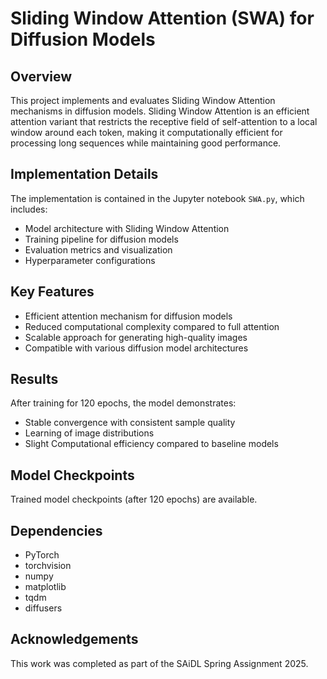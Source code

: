 
# Sliding Window Attention (SWA) for Diffusion Models

## Overview

This project implements and evaluates Sliding Window Attention mechanisms in diffusion models. Sliding Window Attention is an efficient attention variant that restricts the receptive field of self-attention to a local window around each token, making it computationally efficient for processing long sequences while maintaining good performance.

## Implementation Details

The implementation is contained in the Jupyter notebook `SWA.py`, which includes:

- Model architecture with Sliding Window Attention
- Training pipeline for diffusion models
- Evaluation metrics and visualization
- Hyperparameter configurations

## Key Features

- Efficient attention mechanism for diffusion models
- Reduced computational complexity compared to full attention
- Scalable approach for generating high-quality images
- Compatible with various diffusion model architectures

## Results

After training for 120 epochs, the model demonstrates:
- Stable convergence with consistent sample quality
- Learning of image distributions
- Slight Computational efficiency compared to baseline models
  
## Model Checkpoints

Trained model checkpoints (after 120 epochs) are available.

## Dependencies

- PyTorch
- torchvision
- numpy
- matplotlib
- tqdm
- diffusers



## Acknowledgements

This work was completed as part of the SAiDL Spring Assignment 2025.
```
